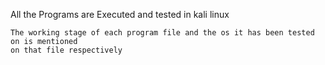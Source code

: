 All the Programs are Executed and tested in kali linux

    The working stage of each program file and the os it has been tested on is mentioned 
    on that file respectively